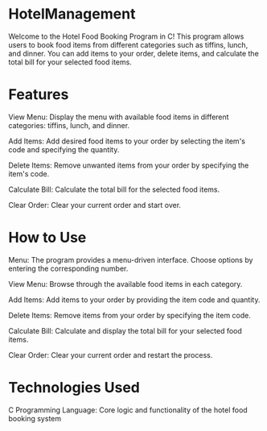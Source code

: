 # HotelManagement
Welcome to the Hotel Food Booking Program in C! This program allows users to book food items from different categories such as tiffins, lunch, and dinner. You can add items to your order, delete items, and calculate the total bill for your selected food items.
# Features
View Menu: Display the menu with available food items in different categories: tiffins, lunch, and dinner.

Add Items: Add desired food items to your order by selecting the item's code and specifying the quantity.

Delete Items: Remove unwanted items from your order by specifying the item's code.

Calculate Bill: Calculate the total bill for the selected food items.

Clear Order: Clear your current order and start over.

# How to Use
Menu: The program provides a menu-driven interface. Choose options by entering the corresponding number.

View Menu: Browse through the available food items in each category.

Add Items: Add items to your order by providing the item code and quantity.

Delete Items: Remove items from your order by specifying the item code.

Calculate Bill: Calculate and display the total bill for your selected food items.

Clear Order: Clear your current order and restart the process.

# Technologies Used
C Programming Language: Core logic and functionality of the hotel food booking system
